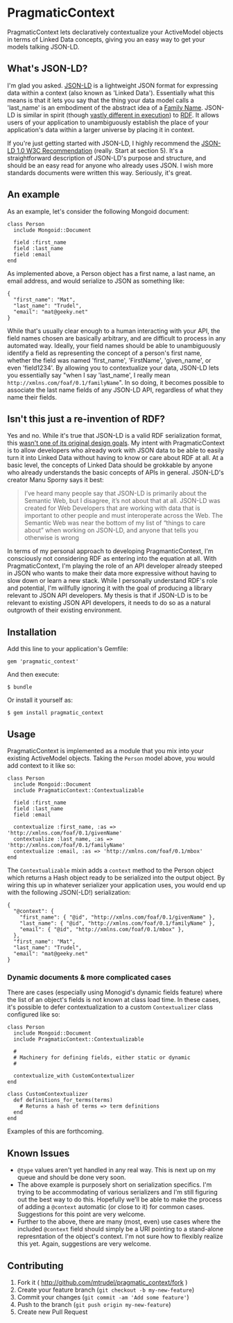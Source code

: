 # PragmaticContext

PragmaticContext lets declaratively contextualize your
ActiveModel objects in terms of Linked Data concepts, giving you an easy way to
get your models talking JSON-LD.

## What's JSON-LD?

I'm glad you asked. [JSON-LD](http://json-ld.org/) is a lightweight JSON format
for expressing data within a context (also known as 'Linked Data'). Essentially
what this means is that it lets you say that the thing your data model calls
a 'last_name' is an embodiment of the abstract idea of a [Family
Name](http://xmlns.com/foaf/spec/#term_familyName). JSON-LD is similar in spirit
(though [vastly different in
execution](http://manu.sporny.org/2014/json-ld-origins-2/)) to
[RDF](http://en.wikipedia.org/wiki/Resource_Description_Framework). It allows
users of your application to unambiguously establish the place of your application's data
within a larger universe by placing it in context.

If you're just getting started with JSON-LD, I highly recommend the [JSON-LD 1.0 W3C
Recommendation](http://www.w3.org/TR/json-ld/) (really. Start at section 5).
It's a straightforward description of JSON-LD's purpose and structure, and
should be an easy read for anyone who already uses JSON. I wish more standards
documents were written this way. Seriously, it's great.

## An example

As an example, let's consider the following Mongoid document:

    class Person
      include Mongoid::Document

      field :first_name
      field :last_name
      field :email
    end

As implemented above, a Person object has a first name, a last name, an email
address, and would serialize to JSON as something like:

    { 
      "first_name": "Mat",
      "last_name": "Trudel",
      "email": "mat@geeky.net"
    }

While that's usually clear enough to a human interacting with your API, the
field names chosen are basically arbitrary, and are difficult to process in any
automated way. Ideally, your field names should be able to unambiguously
identify a field as representing the concept of a person's first
name, whether the field was named 'first_name', 'FirstName', 'given_name', or
even 'field1234'. By allowing you to contextualize your data, JSON-LD lets you
essentially say "when I say 'last_name', I really mean
`http://xmlns.com/foaf/0.1/familyName`". In so doing, it becomes possible to
associate the last name fields of any JSON-LD API, regardless of what they name
their fields.

## Isn't this just a re-invention of RDF?

Yes and no. While it's true that JSON-LD is a valid RDF serialization format,
this [wasn't one of its original design
goals](http://manu.sporny.org/2014/json-ld-origins-2/). My intent with
PragmaticContext is to allow developers who already work with JSON data to be
able to easily turn it into Linked Data without having to know or care about RDF
at all. At a basic level, the concepts of Linked Data should be grokkable by
anyone who already understands the basic concepts of APIs in general. JSON-LD's
creator Manu Sporny says it best:

> I’ve heard many people say that JSON-LD is primarily about the Semantic Web,
> but I disagree, it’s not about that at all. JSON-LD was created for Web
> Developers that are working with data that is important to other people and
> must interoperate across the Web. The Semantic Web was near the bottom of my
> list of “things to care about” when working on JSON-LD, and anyone that tells
> you otherwise is wrong

In terms of my personal approach to developing PragmanticContext, I'm
consciously not considering RDF as entering into the equation at all. With
PragmaticContext, I'm playing the role of an API developer already steeped in
JSON who wants to make their data more expressive without having to slow down
or learn a new stack. While I personally understand RDF's role and potential,
I'm willfully ignoring it with the goal of producing a library relevant to JSON
API developers. My thesis is that if JSON-LD is to be relevant to existing JSON
API developers, it needs to do so as a natural outgrowth of their existing
environment.

## Installation

Add this line to your application's Gemfile:

    gem 'pragmatic_context'

And then execute:

    $ bundle

Or install it yourself as:

    $ gem install pragmatic_context

## Usage

PragmaticContext is implemented as a module that you mix into your existing
ActiveModel objects. Taking the `Person` model above, you would add context to
it like so:

    class Person
      include Mongoid::Document
      include PragmaticContext::Contextualizable

      field :first_name
      field :last_name
      field :email

      contextualize :first_name, :as => 'http://xmlns.com/foaf/0.1/givenName'
      contextualize :last_name, :as => 'http://xmlns.com/foaf/0.1/familyName'
      contextualize :email, :as => 'http://xmlns.com/foaf/0.1/mbox'
    end

The `Contextualizable` mixin adds a `context` method to the Person object which
returns a Hash object ready to be serialized into the output object. By wiring
this up in whatever serializer your application uses, you would end up with
the following JSON(-LD!) serialization:


    { 
      "@context": {
        "first_name": { "@id", "http://xmlns.com/foaf/0.1/givenName" },
        "last_name": { "@id", "http://xmlns.com/foaf/0.1/familyName" },
        "email": { "@id", "http://xmlns.com/foaf/0.1/mbox" },
      },
      "first_name": "Mat",
      "last_name": "Trudel",
      "email": "mat@geeky.net"
    }

### Dynamic documents & more complicated cases

There are cases (especially using Monogid's dynamic fields feature) where the
list of an object's fields is not known at class load time. In these cases, it's
possible to defer contextualization to a custom `Contextualizer` class
configured like so:

    class Person
      include Mongoid::Document
      include PragmaticContext::Contextualizable

      #
      # Machinery for defining fields, either static or dynamic
      #

      contextualize_with CustomContextualizer
    end

    class CustomContextualizer
      def definitions_for_terms(terms)
        # Returns a hash of terms => term definitions
      end
    end

Examples of this are forthcoming.

## Known Issues

* `@type` values aren't yet handled in any real way. This is next up on my queue
  and should be done very soon.
* The above example is purposely short on serialization specifics. I'm trying to
  be accommodating of various serializers and I'm still figuring out the best
  way to do this. Hopefully we'll be able to make the process of adding
  a `@context` automatic (or close to it) for common cases. Suggestions for this
  point are very welcome.
* Further to the above, there are many (most, even) use cases where the included
  `@context` field should simply be a URI pointing to a stand-alone
  represntation of the object's context. I'm not sure how to flexibly realize
  this yet. Again, suggestions are very welcome.

## Contributing

1. Fork it ( http://github.com/mtrudel/pragmatic_context/fork )
2. Create your feature branch (`git checkout -b my-new-feature`)
3. Commit your changes (`git commit -am 'Add some feature'`)
4. Push to the branch (`git push origin my-new-feature`)
5. Create new Pull Request

